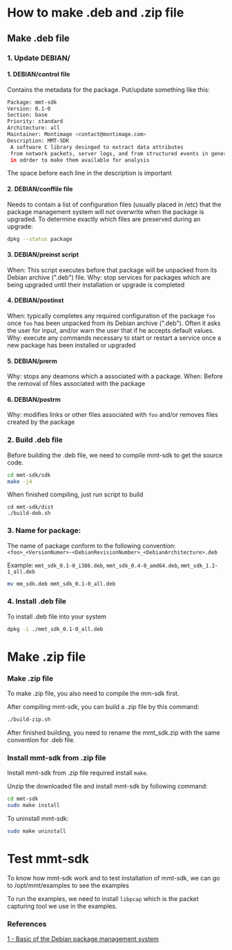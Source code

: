 # **How to make .deb and .zip file**

## Make .deb file

### 1. Update DEBIAN/

#### 1. DEBIAN/control file

Contains the metadata for the package. Put/update something like this:

```sh
Package: mmt-sdk
Version: 0.1-0
Section: base
Priority: standard
Architecture: all
Maintainer: Montimage <contact@montimage.com>
Description: MMT-SDK
 A software C library desinged to extract data attributes 
 from network packets, server logs, and from structured events in general, 
 in odrder to make them available for analysis
```

The space before each line in the description is important

#### 2. DEBIAN/conffile file

Needs to contain a list of configuration files (usually placed in /etc) that the package management system will not overwrite when the package is upgraded.
To determine exactly which files are preserved during an upgrade:
```sh
dpkg --status package
```

#### 3. DEBIAN/preinst script

When: This script executes before that package will be unpacked from its Debian archive (".deb") file.
Why: stop services for packages which are being upgraded until their installation or upgrade is completed

#### 4. DEBIAN/postinst

When: typically completes any required configuration of the package `foo` once `foo` has been unpacked from its Debian archive (".deb"). Often it asks the user for input, and/or warn the user that if he accepts default values.
Why: execute any commands necessary to start or restart a service once a new package has been installed or upgraded

#### 5. DEBIAN/prerm

Why: stops any deamons which a associated with a package.
When: Before the removal of files associated with the package

#### 6. DEBIAN/postrm

Why: modifies links or other files associated with `foo` and/or removes files created by the package

### 2. Build .deb file

Before building the .deb file, we need to compile mmt-sdk to get the source code.

```sh
cd mmt-sdk/sdk
make -j4
```

When finished compiling, just run script to build
```
cd mmt-sdk/dist
./build-deb.sh

```

### 3. Name for package:

The name of package conform to the following convention: `<foo>_<VersionNumer>-<DebianRevisionNumber>_<DebianArchitecture>.deb`

Example: `mmt_sdk_0.1-0_i386.deb`, `mmt_sdk_0.4-0_amd64.deb`, `mmt_sdk_1.2-1_all.deb`

```sh
mv mm_sdk.deb mmt_sdk_0.1-0_all.deb

```
### 4. Install .deb file

To install .deb file into your system
```sh
dpkg -i ./mmt_sdk_0.1-0_all.deb
```

# Make .zip file

### Make .zip file

To make .zip file, you also need to compile the mm-sdk first.

After compiling mmt-sdk, you can build a .zip file by this command:

```sh
./build-zip.sh
```

After finished building, you need to rename the mmt\_sdk.zip with the same convention for .deb file.

### Install mmt-sdk from .zip file

Install mmt-sdk from .zip file required install `make`.

Unzip the downloaded file and install mmt-sdk by following command:

```sh
cd mmt-sdk
sudo make install
```

To uninstall mmt-sdk:

```sh
sudo make uninstall
```

# Test mmt-sdk

To know how mmt-sdk work and to test installation of mmt-sdk, we can go to /opt/mmt/examples to see the examples

To run the examples, we need to install `libpcap` which is the packet capturing tool we use in the examples.


### References

[1 - Basic of the Debian package management system](https://www.debian.org/doc/manuals/debian-faq/ch-pkg_basics.en.html)


